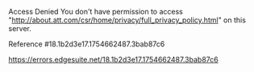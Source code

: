 Access Denied
You don't have permission to access "http://about.att.com/csr/home/privacy/full_privacy_policy.html" on this server.

Reference #18.1b2d3e17.1754662487.3bab87c6

https://errors.edgesuite.net/18.1b2d3e17.1754662487.3bab87c6
